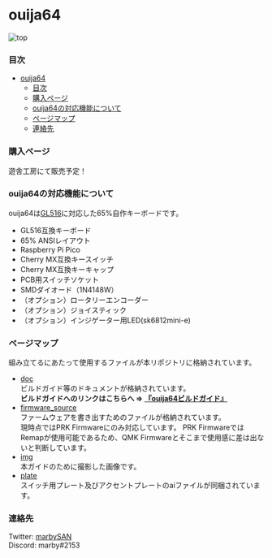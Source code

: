 # ouija64 #
![top](img/main/ouija64.JPG)

### 目次 ###
- [ouija64](#ouija64)
    - [目次](#目次)
    - [購入ページ](#購入ページ)
    - [ouija64の対応機能について](#ouija64の対応機能について)
    - [ページマップ](#ページマップ)
    - [連絡先](#連絡先)

### 購入ページ ###
遊舎工房にて販売予定！  

### ouija64の対応機能について ###
ouija64は[GL516](https://salicylic-acid3.hatenablog.com/entry/gl516-introduction)に対応した65%自作キーボードです。  

- GL516互換キーボード  
- 65% ANSIレイアウト  
- Raspberry Pi Pico  
- Cherry MX互換キースイッチ  
- Cherry MX互換キーキャップ  
- PCB用スイッチソケット  
- SMDダイオード（1N4148W）  
- （オプション）ロータリーエンコーダー  
- （オプション）ジョイスティック  
- （オプション）インジゲーター用LED(sk6812mini-e)  

### ページマップ ###
組み立てるにあたって使用するファイルが本リポジトリに格納されています。  

- [doc](doc)  
    ビルドガイド等のドキュメントが格納されています。  
    **ビルドガイドへのリンクはこちらへ => [『ouija64ビルドガイド』](doc/buildguide.md)**  
- [firmware_source](firmware_source)  
    ファームウェアを書き出すためのファイルが格納されています。  
    現時点ではPRK Firmwareにのみ対応しています。
    PRK FirmwareではRemapが使用可能であるため、QMK Firmwareとそこまで使用感に差は出ないと判断しています。  
- [img](img)  
    本ガイドのために撮影した画像です。  
- [plate](plate)  
    スイッチ用プレート及びアクセントプレートのaiファイルが同梱されています。  


### 連絡先 ###
Twitter: [marbySAN](https://twitter.com/marbySAN)  
Discord: marby#2153  
